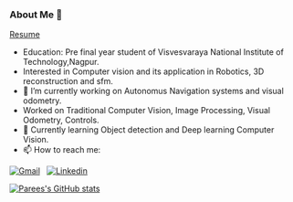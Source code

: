### About Me 👋  
[Resume](https://drive.google.com/file/d/1DzEHKC1dnQvN3kFd6RBxwR4jrZPGEC_z/view?usp=sharing)

- Education: Pre final year student of Visvesvaraya National Institute of Technology,Nagpur.  
- Interested in Computer vision and its application in Robotics, 3D reconstruction and sfm.
- 🔭 I’m currently working on Autonomus Navigation systems and visual odometry.  
- Worked on Traditional Computer Vision, Image Processing, Visual
Odometry, Controls.
- 🌱 Currently learning Object detection and Deep learning Computer Vision.   
- 📫 How to reach me:

[![Gmail](https://img.shields.io/badge/Gmail-D14836?style=for-the-badge&logo=gmail&logoColor=white)](mailto:pareespathak1@gmail.com)
&nbsp;  [![Linkedin](https://img.shields.io/badge/LinkedIn-0077B5?style=for-the-badge&logo=linkedin&logoColor=white)][linkedin]
&nbsp; 

[linkedin]: https://www.linkedin.com/in/parees-pathak-6b743a1b5/  

[![Parees's GitHub stats](https://github-readme-stats.vercel.app/api?username=pareespathak)](https://github.com/pareespathak/github-readme-stats)

